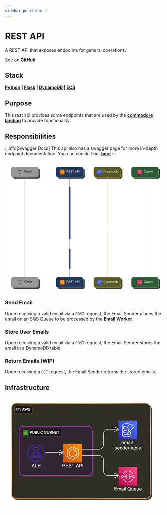 ```yaml
---
sidebar_position: 2
---
```


# REST API

A REST API that exposes endpoints for general operations.

See on **[GitHub](https://github.com/itsadeadh2/email-sender)**

## Stack

**[Python](https://www.python.org/) | [Flask](https://flask.palletsprojects.com/en/3.0.x/) | [DynamoDB](https://aws.amazon.com/pm/dynamodb/) | [ECS](https://aws.amazon.com/ecs/)**

## Purpose

This rest api provides some endpoints that are used by the **[commodore landing](./commodore-landing.md)** to provide functionality.

## Responsibilities

:::info[Swagger Docs]
This api also has a swagger page for more in-depth endpoint documentation. 
You can check it out **[here](https://itsadeadh2.com/swagger-ui)**
:::

![Email sender sequence](./img/rest_api_sequence.png)

### Send Email

Upon receiving a valid email via a `POST` request, the Email Sender places the email on an SQS Queue to be processed by the **[Email Worker](./Workers/email-worker.md)**.

### Store User Emails

Upon receiving a valid email via a `POST` request, the Email Sender stores the email in a DynamoDB table.

### Return Emails (WIP)

Upon receiving a `GET` request, the Email Sender returns the stored emails.

## Infrastructure

![Email sender infrastructure](./img/rest_api_infra.png)
